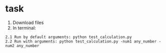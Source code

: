 # task
1. Download files
2. In terminal:
  ```
  2.1 Run by default arguments: python test_calculation.py
  2.2 Run with arguments: python test_calculation.py -num1 any_number -num2 any_number
```
